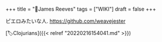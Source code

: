 +++
title = "📝James Reeves"
tags = ["WIKI"]
draft = false
+++

ピエロみたいな人. <https://github.com/weavejester>

[🏷Clojurians]({{< relref "20220216154041.md" >}})
